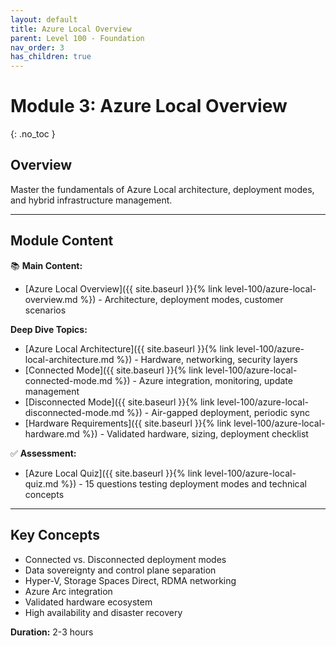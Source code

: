 ```yaml
---
layout: default
title: Azure Local Overview
parent: Level 100 - Foundation
nav_order: 3
has_children: true
---
```


# Module 3: Azure Local Overview
{: .no_toc }

## Overview

Master the fundamentals of Azure Local architecture, deployment modes, and hybrid infrastructure management.

---

## Module Content

📚 **Main Content:**
- [Azure Local Overview]({{ site.baseurl }}{% link level-100/azure-local-overview.md %}) - Architecture, deployment modes, customer scenarios

**Deep Dive Topics:**
- [Azure Local Architecture]({{ site.baseurl }}{% link level-100/azure-local-architecture.md %}) - Hardware, networking, security layers
- [Connected Mode]({{ site.baseurl }}{% link level-100/azure-local-connected-mode.md %}) - Azure integration, monitoring, update management
- [Disconnected Mode]({{ site.baseurl }}{% link level-100/azure-local-disconnected-mode.md %}) - Air-gapped deployment, periodic sync
- [Hardware Requirements]({{ site.baseurl }}{% link level-100/azure-local-hardware.md %}) - Validated hardware, sizing, deployment checklist

✅ **Assessment:**
- [Azure Local Quiz]({{ site.baseurl }}{% link level-100/azure-local-quiz.md %}) - 15 questions testing deployment modes and technical concepts

---

## Key Concepts

- Connected vs. Disconnected deployment modes
- Data sovereignty and control plane separation
- Hyper-V, Storage Spaces Direct, RDMA networking
- Azure Arc integration
- Validated hardware ecosystem
- High availability and disaster recovery

**Duration:** 2-3 hours
